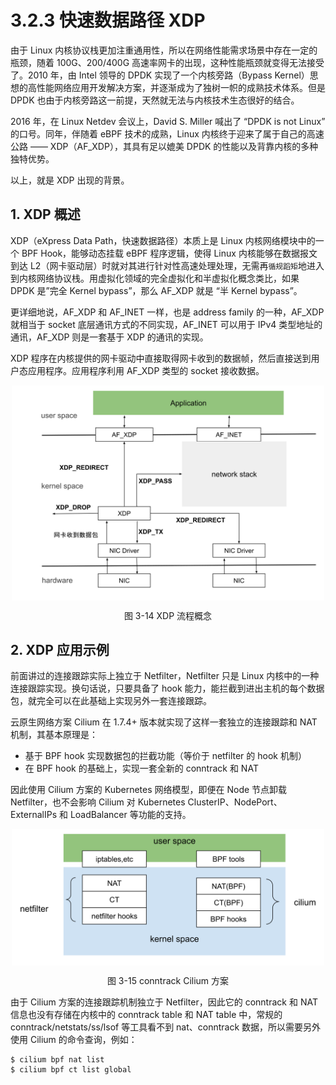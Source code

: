 # 3.2.3 快速数据路径 XDP

由于 Linux 内核协议栈更加注重通用性，所以在网络性能需求场景中存在一定的瓶颈，随着 100G、200/400G 高速率网卡的出现，这种性能瓶颈就变得无法接受了。2010 年，由 Intel 领导的 DPDK 实现了一个内核旁路（Bypass Kernel）思想的高性能网络应用开发解决方案，并逐渐成为了独树一帜的成熟技术体系。但是 DPDK 也由于内核旁路这一前提，天然就无法与内核技术生态很好的结合。

2016 年，在 Linux Netdev 会议上，David S. Miller 喊出了 “DPDK is not Linux” 的口号。同年，伴随着 eBPF 技术的成熟，Linux 内核终于迎来了属于自己的高速公路 —— XDP（AF_XDP），其具有足以媲美 DPDK 的性能以及背靠内核的多种独特优势。

以上，就是 XDP 出现的背景。

## 1. XDP 概述

XDP（eXpress Data Path，快速数据路径）本质上是 Linux 内核网络模块中的一个 BPF Hook，能够动态挂载 eBPF 程序逻辑，使得 Linux 内核能够在数据报文到达 L2（网卡驱动层）时就对其进行针对性高速处理处理，无需再`循规蹈矩`地进入到内核网络协议栈。用虚拟化领域的完全虚拟化和半虚拟化概念类比，如果 DPDK 是”完全 Kernel bypass”，那么 AF_XDP 就是 “半 Kernel bypass”。

更详细地说，AF_XDP 和 AF_INET 一样，也是 address family 的一种，AF_XDP 就相当于 socket 底层通讯方式的不同实现，AF_INET 可以用于 IPv4 类型地址的通讯，AF_XDP 则是一套基于 XDP 的通讯的实现。

XDP 程序在内核提供的网卡驱动中直接取得网卡收到的数据帧，然后直接送到用户态应用程序。应用程序利用 AF_XDP 类型的 socket 接收数据。

<div  align="center">
	<img src="../assets/XDP.svg" width = "500"  align=center />
	<p>图 3-14 XDP 流程概念</p>
</div>

## 2. XDP 应用示例

前面讲过的连接跟踪实际上独立于 Netfilter，Netfilter 只是 Linux 内核中的一种连接跟踪实现。换句话说，只要具备了 hook 能力，能拦截到进出主机的每个数据包，就完全可以在此基础上实现另外一套连接跟踪。


云原生网络方案 Cilium 在 1.7.4+ 版本就实现了这样一套独立的连接跟踪和 NAT 机制，其基本原理是：

- 基于 BPF hook 实现数据包的拦截功能（等价于 netfilter 的 hook 机制）
- 在 BPF hook 的基础上，实现一套全新的 conntrack 和 NAT

因此使用 Cilium 方案的 Kubernetes 网络模型，即便在 Node 节点卸载 Netfilter，也不会影响 Cilium 对 Kubernetes ClusterIP、NodePort、ExternalIPs 和 LoadBalancer 等功能的支持。

<div  align="center">
	<img src="../assets/cilium.svg" width = "500"  align=center />
	<p>图 3-15 conntrack Cilium 方案</p>
</div>

由于 Cilium 方案的连接跟踪机制独立于 Netfilter，因此它的 conntrack 和 NAT 信息也没有存储在内核中的 conntrack table 和 NAT table 中，常规的 conntrack/netstats/ss/lsof 等工具看不到 nat、conntrack 数据，所以需要另外使用 Cilium 的命令查询，例如：

```
$ cilium bpf nat list
$ cilium bpf ct list global
```
